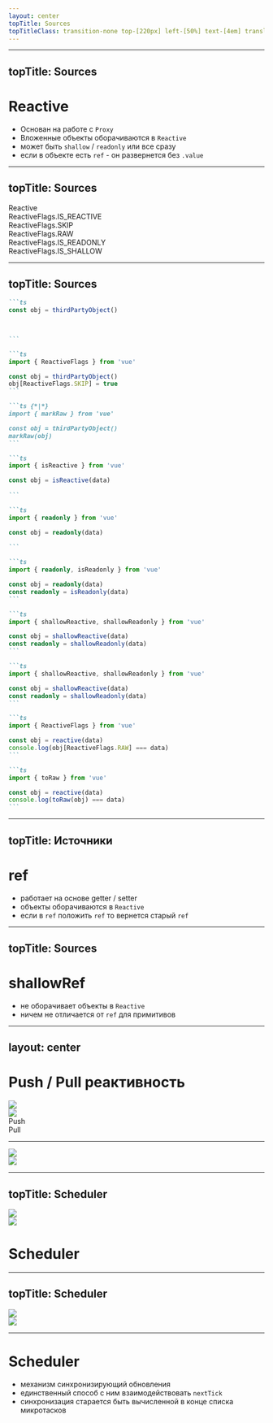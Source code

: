 ```yaml
---
layout: center
topTitle: Sources
topTitleClass: transition-none top-[220px] left-[50%] text-[4em] translate-x-[-50%]
---
```


---
topTitle: Sources
---

# Reactive

<v-clicks depth="2">

- Основан на работе с `Proxy`
- Вложенные объекты оборачиваются в `Reactive`
- может быть `shallow` / `readonly` или все сразу
- если в объекте есть `ref` - он развернется без `.value`

</v-clicks>


---
topTitle: Sources
---

<div v-drag="[75,243,100,40]" class="text-shadow-lg"> Reactive </div>

<div v-drag="[304,38,302,40]" class="text-shadow-lg"> ReactiveFlags.IS_REACTIVE </div>

<div v-drag="[305,145,210,40]" class="text-shadow-lg"> ReactiveFlags.SKIP </div>

<div v-drag="[307,240,215,40]" class="text-shadow-lg"> ReactiveFlags.RAW </div>

<div v-drag="[305,354,314,40]" class="text-shadow-lg"> ReactiveFlags.IS_READONLY </div>

<div v-drag="[306,467,305,40]" class="text-shadow-lg"> ReactiveFlags.IS_SHALLOW </div>

---
topTitle: Sources
---

````md magic-move {at: 1}
```ts
const obj = thirdPartyObject()


⠀
```

```ts
import { ReactiveFlags } from 'vue'

const obj = thirdPartyObject()
obj[ReactiveFlags.SKIP] = true
```

```ts {*|*}
import { markRaw } from 'vue'

const obj = thirdPartyObject()
markRaw(obj)
```

```ts
import { isReactive } from 'vue'

const obj = isReactive(data)
⠀
```

```ts
import { readonly } from 'vue'

const obj = readonly(data)
⠀
```

```ts
import { readonly, isReadonly } from 'vue'

const obj = readonly(data)
const readonly = isReadonly(data)
```

```ts
import { shallowReactive, shallowReadonly } from 'vue'

const obj = shallowReactive(data)
const readonly = shallowReadonly(data)
```

```ts
import { shallowReactive, shallowReadonly } from 'vue'

const obj = shallowReactive(data)
const readonly = shallowReadonly(data)
```

```ts
import { ReactiveFlags } from 'vue'

const obj = reactive(data)
console.log(obj[ReactiveFlags.RAW] === data)
```

```ts
import { toRaw } from 'vue'

const obj = reactive(data)
console.log(toRaw(obj) === data)
```
````

---
topTitle: Источники
---

# ref

<v-clicks>

- работает на основе getter / setter
- объекты оборачиваются в `Reactive`
- если в `ref` положить `ref` то вернется старый `ref`

</v-clicks>

---
topTitle: Sources
---

# shallowRef

<v-clicks>

- не оборачивает объекты в `Reactive`
- ничем не отличается от `ref` для примитивов

</v-clicks>

---
layout: center
---

# Push / Pull реактивность

<img class="center w-[740px]" src="/img/push-pull.png" />
<div class="absolute top-0 left-0 w-full h-full backdrop-blur-[30px]" />
<img class="center w-[740px]" src="/img/push-pull.png" />

<div v-drag="[341,79,61,40]">Push</div>

<div v-drag="[580,86,48,40]">Pull</div>

---

<img class="center w-[740px]" src="/img/push-pull-scheme.png" />
<div class="absolute top-0 left-0 w-full h-full backdrop-blur-[30px]" />
<img class="center w-[740px]" src="/img/push-pull-scheme.png" />

---
topTitle: Scheduler
---

<img class="center w-[540px]" src="/img/scheduler.png" />
<div class="absolute top-0 left-0 w-full h-full backdrop-blur-[30px]" />
<img class="center w-[540px]" src="/img/scheduler.png" />

<h1 v-drag="[391,21,169,40]">Scheduler</h1>

---
topTitle: Scheduler
---

<img class="center w-[540px]" src="/img/cycle.png" />
<div class="absolute top-0 left-0 w-full h-full backdrop-blur-[30px]" />
<img class="center w-[540px]" src="/img/cycle.png" />

---

# Scheduler

<v-clicks depth="2">

- механизм синхронизирующий обновления
- единственный способ с ним взаимодействовать `nextTick`
- синхронизация старается быть вычисленной в конце списка микротасков

</v-clicks>
